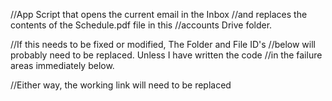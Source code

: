   //App Script that opens the current email in the Inbox
  //and replaces the contents of the Schedule.pdf file in this
  //accounts Drive folder.

  //If this needs to be fixed or modified, The Folder and File ID's 
  //below will probably need to be replaced. Unless I have written the code
  //in the failure areas immediately below.

  //Either way, the working link will need to be replaced
